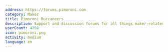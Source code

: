 ```yaml
---
address: https://forums.pimoroni.com
category: Maker
title: Pimoroni Buccaneers
description: Support and discussion forums for all things maker-related
userCount: 4288
icon: pimoroni.png
activity: medium
language: en
---
```

